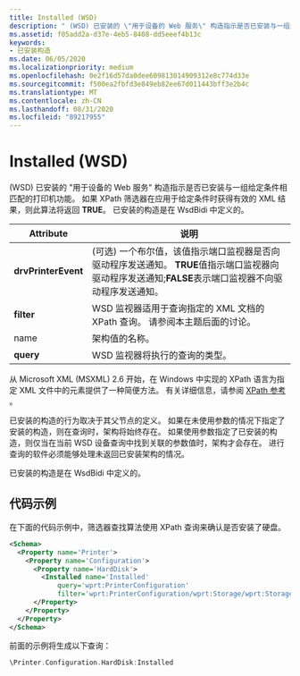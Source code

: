 ```yaml
---
title: Installed (WSD)
description: " (WSD) 已安装的 \"用于设备的 Web 服务\" 构造指示是否已安装与一组给定条件相匹配的打印机功能。"
ms.assetid: f05add2a-d37e-4eb5-8408-dd5eeef4b13c
keywords:
- 已安装构造
ms.date: 06/05/2020
ms.localizationpriority: medium
ms.openlocfilehash: 0e2f16d57da0dee609813014909312e8c774d33e
ms.sourcegitcommit: f500ea2fbfd3e849eb82ee67d011443bff3e2b4c
ms.translationtype: MT
ms.contentlocale: zh-CN
ms.lasthandoff: 08/31/2020
ms.locfileid: "89217955"
---
```

# <a name="installed-wsd"></a>Installed (WSD)

 (WSD) 已安装的 "用于设备的 Web 服务" 构造指示是否已安装与一组给定条件相匹配的打印机功能。 如果 XPath 筛选器在应用于给定条件时获得有效的 XML 结果，则此算法将返回 **TRUE**。 已安装的构造是在 WsdBidi 中定义的。

| Attribute | 说明 |
| --- | --- |
| **drvPrinterEvent** |  (可选) 一个布尔值，该值指示端口监视器是否向驱动程序发送通知。 **TRUE**值指示端口监视器向驱动程序发送通知;**FALSE**表示端口监视器不向驱动程序发送通知。 |
| **filter** | WSD 监视器适用于查询指定的 XML 文档的 XPath 查询。 请参阅本主题后面的讨论。 |
| name  | 架构值的名称。 |
| **query** | WSD 监视器将执行的查询的类型。 |

从 Microsoft XML (MSXML) 2.6 开始，在 Windows 中实现的 XPath 语言为指定 XML 文件中的元素提供了一种简便方法。 有关详细信息，请参阅 [XPath 参考](/previous-versions/dotnet/netframework-4.0/ms256115(v=vs.100)) 。

已安装的构造的行为取决于其父节点的定义。 如果在未使用参数的情况下指定了安装的构造，则在查询时，架构将始终存在。 如果使用参数指定了已安装的构造，则仅当在当前 WSD 设备查询中找到关联的参数值时，架构才会存在。 进行查询的软件必须能够处理未返回已安装架构的情况。

已安装的构造是在 WsdBidi 中定义的。

## <a name="code-example"></a>代码示例

在下面的代码示例中，筛选器查找算法使用 XPath 查询来确认是否安装了硬盘。

```xml
<Schema>
  <Property name='Printer'>
    <Property name='Configuration'>
      <Property name='HardDisk'>
        <Installed name='Installed'
            query='wprt:PrinterConfiguration'
            filter='wprt:PrinterConfiguration/wprt:Storage/wprt:StorageEntry[wprt:Type="HardDisk"]'/>
      </Property>
    </Property>
  </Property>
</Schema>
```

前面的示例将生成以下查询：

```cpp
\Printer.Configuration.HardDisk:Installed
```